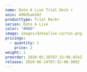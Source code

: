 ```yaml
---
name: Date A Live Trial Deck +
asin: A90dkab102
producttype: Trial Deck+
series: Date A Live
color: "#000"
image: images/datealive-carton.png
pricings:
  - quantity: 1
    price: 2
weight: 1
preorder: 2020-05-28T07:32:08.854Z
release: 2020-06-24T07:32:08.906Z
---
```

